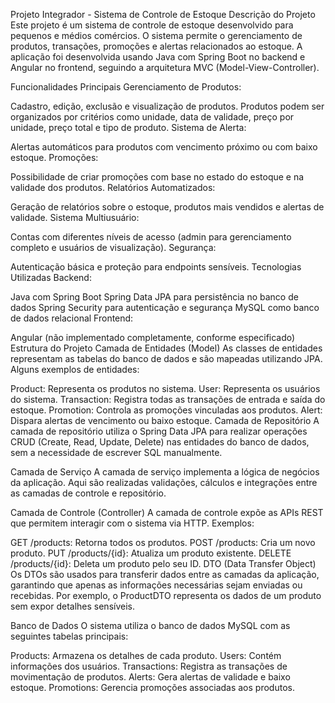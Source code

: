 Projeto Integrador - Sistema de Controle de Estoque
Descrição do Projeto
Este projeto é um sistema de controle de estoque desenvolvido para pequenos e médios comércios. O sistema permite o gerenciamento de produtos, transações, promoções e alertas relacionados ao estoque. A aplicação foi desenvolvida usando Java com Spring Boot no backend e Angular no frontend, seguindo a arquitetura MVC (Model-View-Controller).

Funcionalidades Principais
Gerenciamento de Produtos:

Cadastro, edição, exclusão e visualização de produtos.
Produtos podem ser organizados por critérios como unidade, data de validade, preço por unidade, preço total e tipo de produto.
Sistema de Alerta:

Alertas automáticos para produtos com vencimento próximo ou com baixo estoque.
Promoções:

Possibilidade de criar promoções com base no estado do estoque e na validade dos produtos.
Relatórios Automatizados:

Geração de relatórios sobre o estoque, produtos mais vendidos e alertas de validade.
Sistema Multiusuário:

Contas com diferentes níveis de acesso (admin para gerenciamento completo e usuários de visualização).
Segurança:

Autenticação básica e proteção para endpoints sensíveis.
Tecnologias Utilizadas
Backend:

Java com Spring Boot
Spring Data JPA para persistência no banco de dados
Spring Security para autenticação e segurança
MySQL como banco de dados relacional
Frontend:

Angular (não implementado completamente, conforme especificado)
Estrutura do Projeto
Camada de Entidades (Model)
As classes de entidades representam as tabelas do banco de dados e são mapeadas utilizando JPA. Alguns exemplos de entidades:

Product: Representa os produtos no sistema.
User: Representa os usuários do sistema.
Transaction: Registra todas as transações de entrada e saída do estoque.
Promotion: Controla as promoções vinculadas aos produtos.
Alert: Dispara alertas de vencimento ou baixo estoque.
Camada de Repositório
A camada de repositório utiliza o Spring Data JPA para realizar operações CRUD (Create, Read, Update, Delete) nas entidades do banco de dados, sem a necessidade de escrever SQL manualmente.

Camada de Serviço
A camada de serviço implementa a lógica de negócios da aplicação. Aqui são realizadas validações, cálculos e integrações entre as camadas de controle e repositório.

Camada de Controle (Controller)
A camada de controle expõe as APIs REST que permitem interagir com o sistema via HTTP. Exemplos:

GET /products: Retorna todos os produtos.
POST /products: Cria um novo produto.
PUT /products/{id}: Atualiza um produto existente.
DELETE /products/{id}: Deleta um produto pelo seu ID.
DTO (Data Transfer Object)
Os DTOs são usados para transferir dados entre as camadas da aplicação, garantindo que apenas as informações necessárias sejam enviadas ou recebidas. Por exemplo, o ProductDTO representa os dados de um produto sem expor detalhes sensíveis.

Banco de Dados
O sistema utiliza o banco de dados MySQL com as seguintes tabelas principais:

Products: Armazena os detalhes de cada produto.
Users: Contém informações dos usuários.
Transactions: Registra as transações de movimentação de produtos.
Alerts: Gera alertas de validade e baixo estoque.
Promotions: Gerencia promoções associadas aos produtos.

